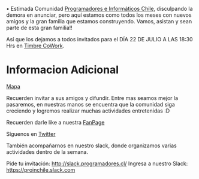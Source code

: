• Estimada Comunidad [Programadores e Informáticos Chile](https://www.facebook.com/groups/proinchile/), disculpando la demora en anunciar, pero aquí estamos como todos los meses con nuevos amigos y la gran familia que estamos construyendo.
Vamos, asistan y sean parte de esta gran familia!!

Así que los dejamos a todos invitados para el DÍA 22 DE JULIO A LAS 18:30 Hrs en [Timbre CoWork](https://maps.google.com/maps?f=q&hl=en&q=Rom%C3%A1n+D%C3%ADaz+445%2C+Santiago%2C+cl).



# Informacion Adicional 

[Mapa](https://maps.google.com/maps?f=q&hl=en&q=Rom%C3%A1n+D%C3%ADaz+445%2C+Santiago%2C+cl)

Recuerden invitar a sus amigos y difundir. Entre mas seamos mejor la pasaremos, en nuestras manos se encuentra que la comunidad siga creciendo y logremos realizar muchas actividades entretenidas :D  


Recuerden darle like a nuestra [FanPage](https://www.facebook.com/proinchile)

Síguenos en [Twitter](https://twitter.com/proin_chile)

También acompañarnos en nuestro slack, donde organizamos varias actividades dentro de la semana.  

Pide tu invitación:			 http://slack.programadores.cl/ 
Ingresa a nuestro Slack: 	 https://proinchile.slack.com  


<!--
• [Fotografias!](https://www.meetup.com/es/ProinChile/photos/27058879)
--> 

<!--
Videos : 

* Parte 1 : #
* Parte 2 : #
* Parte 3 : #

** Pronto seran recompilados y subidos a nuestro canal de youtube pero los 3 en uno :)
-->